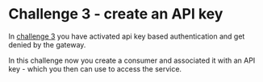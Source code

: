 # Challenge 3 - create an API key

In [challenge 3](../3-create-api-key/README.md) you have activated api key based authentication and get denied by the gateway.

In this challenge now you create a consumer and associated it with an API key - which you then can use to access the service.